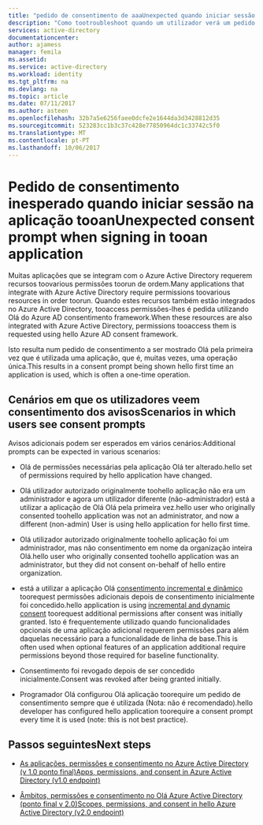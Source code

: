 ```yaml
---
title: "pedido de consentimento de aaaUnexpected quando iniciar sessão na aplicação tooan | Microsoft Docs"
description: "Como tootroubleshoot quando um utilizador verá um pedido de consentimento para uma aplicação tiver integrado com o Azure AD que não era esperado"
services: active-directory
documentationcenter: 
author: ajamess
manager: femila
ms.assetid: 
ms.service: active-directory
ms.workload: identity
ms.tgt_pltfrm: na
ms.devlang: na
ms.topic: article
ms.date: 07/11/2017
ms.author: asteen
ms.openlocfilehash: 32b7a5e6256faee0dcfe2e1644da3d3428812d35
ms.sourcegitcommit: 523283cc1b3c37c428e77850964dc1c33742c5f0
ms.translationtype: MT
ms.contentlocale: pt-PT
ms.lasthandoff: 10/06/2017
---
```

# <a name="unexpected-consent-prompt-when-signing-in-tooan-application"></a><span data-ttu-id="d67b5-103">Pedido de consentimento inesperado quando iniciar sessão na aplicação tooan</span><span class="sxs-lookup"><span data-stu-id="d67b5-103">Unexpected consent prompt when signing in tooan application</span></span>

<span data-ttu-id="d67b5-104">Muitas aplicações que se integram com o Azure Active Directory requerem recursos toovarious permissões toorun de ordem.</span><span class="sxs-lookup"><span data-stu-id="d67b5-104">Many applications that integrate with Azure Active Directory require permissions toovarious resources in order toorun.</span></span> <span data-ttu-id="d67b5-105">Quando estes recursos também estão integrados no Azure Active Directory, tooaccess permissões-lhes é pedida utilizando Olá do Azure AD consentimento framework.</span><span class="sxs-lookup"><span data-stu-id="d67b5-105">When these resources are also integrated with Azure Active Directory, permissions tooaccess them is requested using hello Azure AD consent framework.</span></span> 

<span data-ttu-id="d67b5-106">Isto resulta num pedido de consentimento a ser mostrado Olá pela primeira vez que é utilizada uma aplicação, que é, muitas vezes, uma operação única.</span><span class="sxs-lookup"><span data-stu-id="d67b5-106">This results in a consent prompt being shown hello first time an application is used, which is often a one-time operation.</span></span> 

## <a name="scenarios-in-which-users-see-consent-prompts"></a><span data-ttu-id="d67b5-107">Cenários em que os utilizadores veem consentimento dos avisos</span><span class="sxs-lookup"><span data-stu-id="d67b5-107">Scenarios in which users see consent prompts</span></span>

<span data-ttu-id="d67b5-108">Avisos adicionais podem ser esperados em vários cenários:</span><span class="sxs-lookup"><span data-stu-id="d67b5-108">Additional prompts can be expected in various scenarios:</span></span>

* <span data-ttu-id="d67b5-109">Olá de permissões necessárias pela aplicação Olá ter alterado.</span><span class="sxs-lookup"><span data-stu-id="d67b5-109">hello set of permissions required by hello application have changed.</span></span>

* <span data-ttu-id="d67b5-110">Olá utilizador autorizado originalmente toohello aplicação não era um administrador e agora um utilizador diferente (não-administrador) está a utilizar a aplicação de Olá Olá pela primeira vez.</span><span class="sxs-lookup"><span data-stu-id="d67b5-110">hello user who originally consented toohello application was not an administrator, and now a different (non-admin) User is using hello application for hello first time.</span></span>

* <span data-ttu-id="d67b5-111">Olá utilizador autorizado originalmente toohello aplicação foi um administrador, mas não consentimento em nome da organização inteira Olá.</span><span class="sxs-lookup"><span data-stu-id="d67b5-111">hello user who originally consented toohello application was an administrator, but they did not consent on-behalf of hello entire organization.</span></span>

* <span data-ttu-id="d67b5-112">está a utilizar a aplicação Olá [consentimento incremental e dinâmico](https://docs.microsoft.com/azure/active-directory/develop/active-directory-v2-compare#incremental-and-dynamic-consent) toorequest permissões adicionais depois de consentimento inicialmente foi concedido.</span><span class="sxs-lookup"><span data-stu-id="d67b5-112">hello application is using [incremental and dynamic consent](https://docs.microsoft.com/azure/active-directory/develop/active-directory-v2-compare#incremental-and-dynamic-consent) toorequest additional permissions after consent was initially granted.</span></span> <span data-ttu-id="d67b5-113">Isto é frequentemente utilizado quando funcionalidades opcionais de uma aplicação adicional requerem permissões para além daquelas necessário para a funcionalidade de linha de base.</span><span class="sxs-lookup"><span data-stu-id="d67b5-113">This is often used when optional features of an application additional require permissions beyond those required for baseline functionality.</span></span>

* <span data-ttu-id="d67b5-114">Consentimento foi revogado depois de ser concedido inicialmente.</span><span class="sxs-lookup"><span data-stu-id="d67b5-114">Consent was revoked after being granted initially.</span></span>

* <span data-ttu-id="d67b5-115">Programador Olá configurou Olá aplicação toorequire um pedido de consentimento sempre que é utilizada (Nota: não é recomendado).</span><span class="sxs-lookup"><span data-stu-id="d67b5-115">hello developer has configured hello application toorequire a consent prompt every time it is used (note: this is not best practice).</span></span>

## <a name="next-steps"></a><span data-ttu-id="d67b5-116">Passos seguintes</span><span class="sxs-lookup"><span data-stu-id="d67b5-116">Next steps</span></span>

-   [<span data-ttu-id="d67b5-117">As aplicações, permissões e consentimento no Azure Active Directory (v 1.0 ponto final)</span><span class="sxs-lookup"><span data-stu-id="d67b5-117">Apps, permissions, and consent in Azure Active Directory (v1.0 endpoint)</span></span>](https://docs.microsoft.com/azure/active-directory/active-directory-apps-permissions-consent)

-   [<span data-ttu-id="d67b5-118">Âmbitos, permissões e consentimento no Olá Azure Active Directory (ponto final v 2.0)</span><span class="sxs-lookup"><span data-stu-id="d67b5-118">Scopes, permissions, and consent in hello Azure Active Directory (v2.0 endpoint)</span></span>](https://docs.microsoft.com/azure/active-directory/develop/active-directory-v2-scopes)


